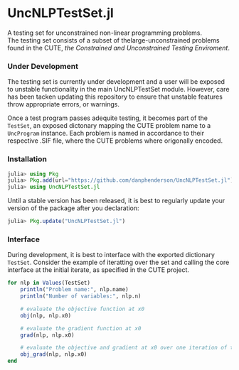 
# UncNLPTestSet.jl
A testing set for unconstrained non-linear programming problems.  
The testing set consists of a subset of thelarge-unconstrained problems found in the CUTE, _the Constrained and Unconstrained Testing Enviroment_.   

### Under Development
The testing set is currently under development and a user will be exposed to unstable functionality in the main UncNLPTestSet module. However, care has been tacken updating this repository to ensure that unstable features throw appropriate errors, or warnings.  

Once a test program passes adequite testing, it becomes part of the `TestSet`, an exposed dictonary mapping the CUTE problem name to a `UncProgram` instance.
Each problem is named in accordance to their respective .SIF file, where the CUTE problems where origonally encoded.

### Installation
```julia
julia> using Pkg
julia> Pkg.add(url="https://github.com/danphenderson/UncNLPTestSet.jl")
julia> using UncNLPTestSet.jl
```

Until a stable version has been released, it is best to regularly update your version of the package after you declaration:

```julia
julia> Pkg.update("UncNLPTestSet.jl")
```

### Interface
During development, it is best to interface with the exported dictionary `TestSet`.
Consider the example of iteratting over the set and calling the core interface at the initial iterate, as specified in the CUTE project. 

```julia
for nlp in Values(TestSet)
    println("Problem name:", nlp.name)
    println("Number of variables:", nlp.n)

    # evaluate the objective function at x0
    obj(nlp, nlp.x0)

    # evaluate the gradient function at x0
    grad(nlp, nlp.x0)

    # evaluate the objective and gradient at x0 over one iteration of the programs dimensions
    obj_grad(nlp, nlp.x0)
end
```

